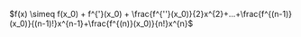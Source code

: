 $f(x) \simeq f(x_0) + f^{'}(x_0) + \frac{f^{''}(x_0)}{2}x^{2}+...+\frac{f^{(n-1)}(x_0)}{(n-1)!}x^{n-1}+\frac{f^{(n)}(x_0)}{n!}x^{n}$
